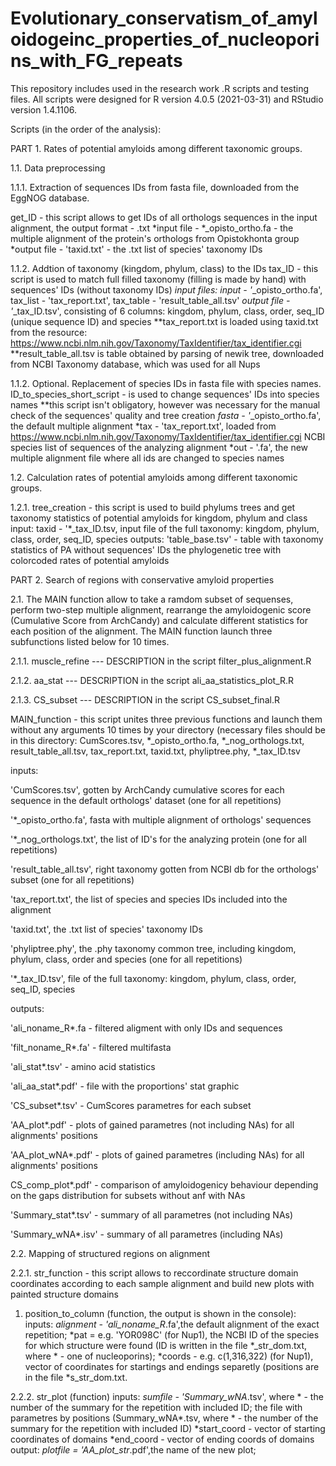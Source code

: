 # Evolutionary_conservatism_of_amyloidogeinc_properties_of_nucleoporins_with_FG_repeats
This repository includes used in the research work .R scripts and testing files.
All scripts were designed for R version 4.0.5 (2021-03-31) and RStudio version 1.4.1106.

Scripts (in the order of the analysis):

PART 1. Rates of potential amyloids among different taxonomic groups.

1.1. Data preprocessing

1.1.1. Extraction of sequences IDs from fasta file, downloaded from the EggNOG database. 

get_ID - this script allows to get IDs of all orthologs sequences in the input alignment, the output format - .txt
*input file - *_opisto_ortho.fa - the multiple alignment of the protein's orthologs from Opistokhonta group
*output file - 'taxid.txt' - the .txt list of species' taxonomy IDs

1.1.2. Addtion of taxonomy (kingdom, phylum, class) to the IDs 
tax_ID - this script is used to match full filled taxonomy (filling is made by hand) with sequences' IDs (without taxonomy IDs)
*input files: input - '*_opisto_ortho.fa', tax_list - 'tax_report.txt', tax_table - 'result_table_all.tsv'
*output file - '*_tax_ID.tsv', consisting of 6 columns: kingdom, phylum, class, order, seq_ID (unique sequence ID) and species
**tax_report.txt is loaded using taxid.txt from the resource: https://www.ncbi.nlm.nih.gov/Taxonomy/TaxIdentifier/tax_identifier.cgi
**result_table_all.tsv is table obtained by parsing of newik tree, downloaded from NCBI Taxonomy database, which was used for all Nups

1.1.2. Optional. Replacement of species IDs in fasta file with species names.
ID_to_species_short_script - is used to change sequences' IDs into species names
**this script isn't obligatory, however was necessary for the manual check of the sequences' quality and tree creation
*fasta - '*_opisto_ortho.fa', the default multiple alignment 
*tax - 'tax_report.txt', loaded from https://www.ncbi.nlm.nih.gov/Taxonomy/TaxIdentifier/tax_identifier.cgi NCBI species list of sequences of the analyzing alignment
*out - '.fa', the new multiple alignment file where all ids are changed to species names

1.2. Calculation rates of potential amyloids among different taxonomic groups.

1.2.1. tree_creation - this script is used to build phylums trees and get taxonomy statistics of potential amyloids for kingdom, phylum and class
input:
taxid - '*_tax_ID.tsv, input file of the full taxonomy: kingdom, phylum, class, order, seq_ID, species
outputs:
'table_base.tsv' - table with taxonomy statistics of PA without sequences' IDs
the phylogenetic tree with colorcoded rates of potential amyloids


PART 2. Search of regions with conservative amyloid properties

2.1. The MAIN function allow to take a ramdom subset of sequenses, perform two-step multiple alignment, rearrange the amyloidogenic score (Cumulative Score from ArchCandy) and calculate different statistics for each position of the alignment.
The MAIN function launch three subfunctions listed below for 10 times.

2.1.1. muscle_refine --- DESCRIPTION in the script filter_plus_alignment.R

2.1.2. aa_stat --- DESCRIPTION in the script ali_aa_statistics_plot_R.R

2.1.3. CS_subset --- DESCRIPTION in the script CS_subset_final.R

MAIN_function - this script unites three previous functions and launch them without any arguments 10 times by your directory (necessary files should be in this directory: 
CumScores.tsv, *_opisto_ortho.fa, *_nog_orthologs.txt, result_table_all.tsv, tax_report.txt, taxid.txt, phyliptree.phy, *_tax_ID.tsv

inputs:

'CumScores.tsv', gotten by ArchCandy cumulative scores for each sequence in the default orthologs' dataset (one for all repetitions)

'*_opisto_ortho.fa', fasta with multiple alignment of orthologs' sequences

'*_nog_orthologs.txt', the list of ID's for the analyzing protein (one for all repetitions)

'result_table_all.tsv', right taxonomy gotten from NCBI db for the orthologs' subset (one for all repetitions)

'tax_report.txt', the list of species and species IDs included into the alignment

'taxid.txt', the .txt list of species' taxonomy IDs

'phyliptree.phy', the .phy taxonomy common tree, including kingdom, phylum, class, order and species (one for all repetitions)

'*_tax_ID.tsv', file of the full taxonomy: kingdom, phylum, class, order, seq_ID, species

outputs:

'ali_noname_R*.fa - filtered aligment with only IDs and sequences

'filt_noname_R*.fa' - filtered multifasta

'ali_stat*.tsv' - amino acid statistics

'ali_aa_stat*.pdf' - file with the proportions' stat graphic

'CS_subset*.tsv' - CumScores parametres for each subset

'AA_plot*.pdf' - plots of gained parametres (not including NAs) for all alignments' positions

'AA_plot_wNA*.pdf' - plots of gained parametres (including NAs) for all alignments' positions

CS_comp_plot*.pdf' - comparison of amyloidogenicy behaviour depending on the gaps distribution for subsets without anf with NAs

'Summary_stat*.tsv' - summary of all parametres (not including NAs)

'Summary_wNA*.isv' - summary of all parametres (including NAs)


2.2. Mapping of structured regions on alignment

2.2.1. str_function - this script allows to reccordinate structure domain coordinates according to each sample alignment and build new plots with painted structure domains
1) position_to_column (function, the output is shown in the console):
inputs:
*alignment - 'ali_noname_R*.fa',the default alignment of the exact repetition; 
*pat = e.g. 'YOR098C' (for  Nup1), the NCBI ID of the species for which structure were found (ID is written in the file *_str_dom.txt, where * - one of nucleoporins); 
*coords - e.g. c(1,316,322) (for Nup1), vector of coordinates for startings and endings separetly (positions are in the file *s_str_dom.txt.

2.2.2. str_plot (function)
inputs:
*sumfile - 'Summary_wNA*.tsv', where * - the number of the summary for the repetition with included ID; the file with parametres by positions (Summary_wNA*.tsv, where * - the number of the summary for the repetition with included ID)
*start_coord - vector of starting coordinates of domains
*end_coord - vector of ending coords of domains
output:
*plotfile = 'AA_plot_str*.pdf',the name of the new plot;
   
